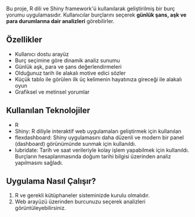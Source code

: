 Bu proje, R dili ve Shiny framework'ü kullanılarak geliştirilmiş bir burç yorumu uygulamasıdır. Kullanıcılar burçlarını seçerek **günlük şans, aşk ve para durumlarına dair analizleri** görebilirler.

## Özellikler

- Kullanıcı dostu arayüz
- Burç seçimine göre dinamik analiz sunumu
- Günlük aşk, para ve şans değerlendirmeleri
- Olduğunuz tarih ile alakalı motive edici sözler
- Küçük tablo ile görülen ilk üç kelimenin hayatınıza gireceği ile alakalı oyun
- Grafiksel ve metinsel yorumlar

 ## Kullanılan Teknolojiler

- R
- Shiny: R diliyle interaktif web uygulamaları geliştirmek için kullanılan 
- flexdashboard: Shiny uygulamasını daha düzenli ve modern bir panel (dashboard) görünümünde sunmak için kullanıldı.
- lubridate: Tarih ve saat verileriyle kolay işlem yapabilmek için kullanıldı. Burçların hesaplanmasında doğum tarihi bilgisi üzerinden analiz yapılmasını sağladı.

## Uygulama Nasıl Çalışır?

1. R ve gerekli kütüphaneler sisteminizde kurulu olmalıdır.
2. Web arayüzü üzerinden burcunuzu seçerek analizleri görüntüleyebilirsiniz.
